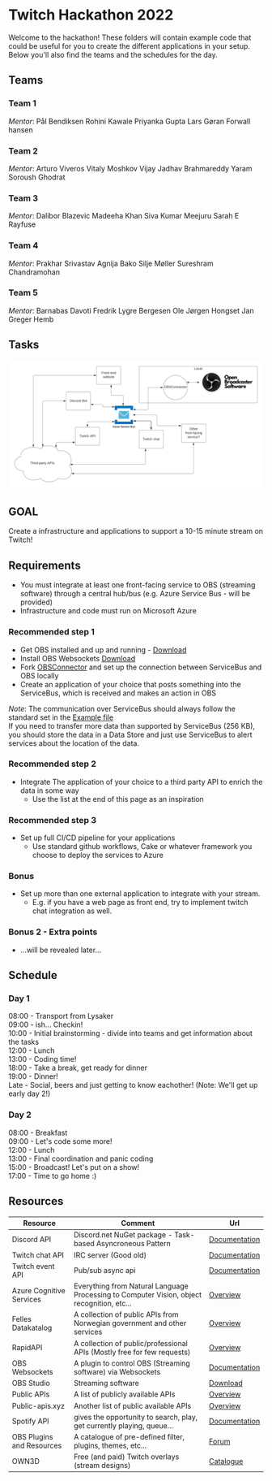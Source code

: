 # Twitch Hackathon 2022

Welcome to the hackathon!
These folders will contain example code that could be useful for you to create the different applications in your setup.
Below you'll also find the teams and the schedules for the day.

## Teams

### Team 1
*Mentor*: Pål Bendiksen
Rohini Kawale
Priyanka Gupta
Lars Gøran Forwall hansen

### Team 2
*Mentor*: Arturo Viveros
Vitaly Moshkov
Vijay Jadhav
Brahmareddy Yaram
Soroush Ghodrat

### Team 3
*Mentor*: Dalibor Blazevic
Madeeha Khan
Siva Kumar Meejuru
Sarah E Rayfuse

### Team 4
*Mentor*: Prakhar Srivastav
Agnija Bako
Silje Møller
Sureshram Chandramohan

### Team 5
*Mentor*: Barnabas Davoti
Fredrik Lygre Bergesen
Ole Jørgen Hongset
Jan Greger Hemb

## Tasks 

![Architecture model](/TwitchHackathon2022.png "Architecture model")

## GOAL
Create a infrastructure and applications to support a 10-15 minute stream on Twitch!

## Requirements
- You must integrate at least one front-facing service to OBS (streaming software) through a central hub/bus (e.g. Azure Service Bus - will be provided)
- Infrastructure and code must run on Microsoft Azure

### Recommended step 1
- Get OBS installed and up and running - [Download](https://obsproject.com)
- Install OBS Websockets [Download](https://obsproject.com/forum/resources/obs-websocket-remote-control-obs-studio-from-websockets.466/)
- Fork [OBSConnector](/OBSConnector/) and set up the connection between ServiceBus and OBS locally
- Create an application of your choice that posts something into the ServiceBus, which is received and makes an action in OBS

*Note*: The communication over ServiceBus should always follow the standard set in the [Example file](/CommunicationModel_Example.json)
<br>
If you need to transfer more data than supported by ServiceBus (256 KB), you should store the data in a Data Store and just use ServiceBus to alert services about the location of the data.

### Recommended step 2
- Integrate The application of your choice to a third party API to enrich the data in some way
    - Use the list at the end of this page as an inspiration

### Recommended step 3
- Set up full CI/CD pipeline for your applications
    - Use standard github workflows, Cake or whatever framework you choose to deploy the services to Azure

### Bonus
- Set up more than one external application to integrate with your stream.
    - E.g. if you have a web page as front end, try to implement twitch chat integration as well. 

### Bonus 2 - Extra points
- ...will be revealed later...

## Schedule
### Day 1
08:00 - Transport from Lysaker<br>
09:00 - ish... Checkin!<br>
10:00 - Initial brainstorming - divide into teams and get information about the tasks<br>
12:00 - Lunch<br>
13:00 - Coding time!<br>
18:00 - Take a break, get ready for dinner<br>
19:00 - Dinner!<br>
Late - Social, beers and just getting to know eachother! (Note: We'll get up early day 2!)<br>

### Day 2
08:00 - Breakfast<br>
09:00 - Let's code some more!<br>
12:00 - Lunch<br>
13:00 - Final coordination and panic coding<br>
15:00 - Broadcast! Let's put on a show!<br>
17:00 - Time to go home :)<br>

## Resources 

| Resource                  | Comment                                                                                    | Url                                                                                                                                                                                                                                                                                                                                                                                                     |
| ------------------------- | ------------------------------------------------------------------------------------------ | ------------------------------------------------------------------------------------------------------------------------------------------------------------------------------------------------------------------------------------------------------------------------------------------------------------------------------------------------------------------------------------------------------- |
| Discord API               | Discord.net NuGet package - Task-based Asyncroneous Pattern                                | [Documentation](https://discordnet.dev/guides/introduction/intro.html)                                                                                                                                                                                                                                                                                                                                  |
| Twitch chat API           | IRC server (Good old)                                                                      | [Documentation](https://dev.twitch.tv/docs/irc/tags)                                                                                                                                                                                                                                                                                                                                                    |
| Twitch event API          | Pub/sub async api                                                                          | [Documentation](https://dev.twitch.tv/docs/eventsub)                                                                                                                                                                                                                                                                                                                                                    |
| Azure Cognitive Services  | Everything from Natural Language Processing to Computer Vision, object recognition, etc... | [Overview](https://azure.microsoft.com/en-us/services/cognitive-services/?&ef_id=CjwKCAiA9tyQBhAIEiwA6tdCrIP6a8YFN6_GuIoy3Gi6fDSvccMcv2KAusT5aWdJizSVtyJPlUnRvBoCHgMQAvD_BwE:G:s&OCID=AID2200230_SEM_CjwKCAiA9tyQBhAIEiwA6tdCrIP6a8YFN6_GuIoy3Gi6fDSvccMcv2KAusT5aWdJizSVtyJPlUnRvBoCHgMQAvD_BwE:G:s&gclid=CjwKCAiA9tyQBhAIEiwA6tdCrIP6a8YFN6_GuIoy3Gi6fDSvccMcv2KAusT5aWdJizSVtyJPlUnRvBoCHgMQAvD_BwE) |
| Felles Datakatalog        | A collection of public APIs from Norwegian government and other services                   | [Overview](https://data.norge.no)                                                                                                                                                                                                                                                                                                                                                                       |
| RapidAPI                  | A collection of public/professional APIs (Mostly free for few requests)                    | [Overview](https://rapidapi.com/hub)                                                                                                                                                                                                                                                                                                                                                                    |
| OBS Websockets            | A plugin to control OBS (Streaming software) via Websockets                                | [Documentation](https://github.com/obsproject/obs-websocket/blob/4.x-current/README.md)                                                                                                                                                                                                                                                                                                                 |
| OBS Studio                | Streaming software                                                                         | [Download](https://obsproject.com)                                                                                                                                                                                                                                                                                                                                                                      |
| Public APIs               | A list of publicly available APIs                                                          | [Overview](https://github.com/public-apis/public-apis)                                                                                                                                                                                                                                                                                                                                                  |
| Public-apis.xyz           | Another list of public available APIs                                                      | [Overview](https://public-apis.xyz)                                                                                                                                                                                                                                                                                                                                                                     |
| Spotify API               | gives the opportunity to search, play, get currently playing, queue...                     | [Documentation](https://developer.spotify.com/console/)                                                                                                                                                                                                                                                                                                                                                 |
| OBS Plugins and Resources | A catalogue of pre-defined filter, plugins, themes, etc...                                 | [Forum](https://obsproject.com/forum/resources/)                                                                                                                                                                                                                                                                                                                                                        |
| OWN3D                     | Free (and paid) Twitch overlays (stream designs)                                           | [Catalogue](https://www.own3d.tv/en/shop/twitch-stream-overlays-templates/)                                                                                                                                                                                                                                                                                                                                                                                                        |
